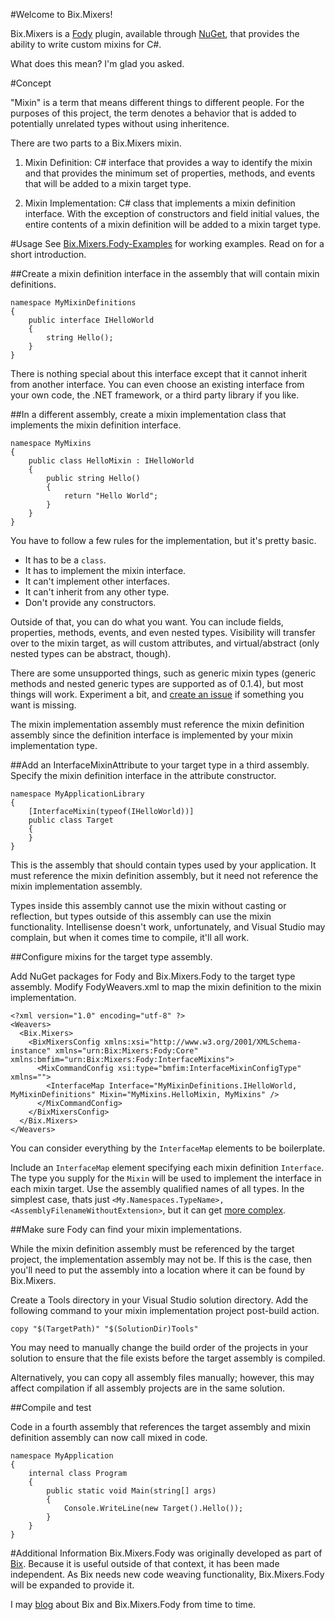 #Welcome to Bix.Mixers!

Bix.Mixers is a [Fody](http://github.com/Fody/Fody) plugin, available through
[NuGet](https://www.nuget.org/packages/Bix.Mixers.Fody/), that provides the
ability to write custom mixins for C#.

What does this mean? I'm glad you asked.

#Concept

"Mixin" is a term that means different things to different people. For the purposes of this project,
the term denotes a behavior that is added to potentially unrelated types without using inheritence.

There are two parts to a Bix.Mixers mixin.

1. Mixin Definition: C# interface that provides a way to identify the mixin and that provides the
minimum set of properties, methods, and events that will be added to a mixin target type.

2. Mixin Implementation: C# class that implements a mixin definition interface. With the exception
of constructors and field initial values, the entire contents of a mixin definition will be added
to a mixin target type.

#Usage
See [Bix.Mixers.Fody-Examples](http://github.com/rileywhite/Bix.Mixers.Fody-Examples)
for working examples. Read on for a short introduction.

##Create a mixin definition interface in the assembly that will contain mixin definitions.

    namespace MyMixinDefinitions
    {
        public interface IHelloWorld
        {
            string Hello();
        }
    }

There is nothing special about this interface except that it cannot inherit from another interface.
You can even choose an existing interface from your own code, the .NET framework, or a third party
library if you like.

##In a different assembly, create a mixin implementation class that implements the mixin definition interface.

    namespace MyMixins
    {
        public class HelloMixin : IHelloWorld
        {
            public string Hello()
            {
                return "Hello World";
            }
        }
    }

You have to follow a few rules for the implementation, but it's pretty basic.

 * It has to be a `class`.
 * It has to implement the mixin interface.
 * It can't implement other interfaces.
 * It can't inherit from any other type.
 * Don't provide any constructors.

Outside of that, you can do what you want. You can include fields, properties, methods,
events, and even nested types. Visibility will transfer over to the mixin target, as
will custom attributes, and virtual/abstract (only nested types can be abstract, though).

There are some unsupported things, such as generic mixin types (generic methods and nested
generic types are supported as of 0.1.4), but most things will work. Experiment a bit,
and [create an issue](https://github.com/rileywhite/Bix.Mixers.Fody/issues)
if something you want is missing.

The mixin implementation assembly must reference the mixin definition assembly since the definition
interface is implemented by your mixin implementation type.

##Add an InterfaceMixinAttribute to your target type in a third assembly. Specify the mixin definition interface in the attribute constructor.

    namespace MyApplicationLibrary
    {
        [InterfaceMixin(typeof(IHelloWorld))]
        public class Target
        {
        }
    }

This is the assembly that should contain types used by your application. It must reference
the mixin definition assembly, but it need not reference the mixin implementation assembly.

Types inside this assembly cannot use the mixin without casting or reflection, but types
outside of this assembly can use the mixin functionality. Intellisense doesn't work, unfortunately,
and Visual Studio may complain, but when it comes time to compile, it'll all work.

##Configure mixins for the target type assembly.

Add NuGet packages for Fody and Bix.Mixers.Fody to the target type assembly. Modify FodyWeavers.xml to map the mixin definition
to the mixin implementation.

    <?xml version="1.0" encoding="utf-8" ?>
    <Weavers>
      <Bix.Mixers>
        <BixMixersConfig xmlns:xsi="http://www.w3.org/2001/XMLSchema-instance" xmlns="urn:Bix:Mixers:Fody:Core" xmlns:bmfim="urn:Bix:Mixers:Fody:InterfaceMixins">
          <MixCommandConfig xsi:type="bmfim:InterfaceMixinConfigType" xmlns="">
            <InterfaceMap Interface="MyMixinDefinitions.IHelloWorld, MyMixinDefinitions" Mixin="MyMixins.HelloMixin, MyMixins" />
          </MixCommandConfig>
        </BixMixersConfig>
      </Bix.Mixers>
    </Weavers>

You can consider everything by the `InterfaceMap` elements to be boilerplate.

Include an `InterfaceMap` element specifying each mixin definition `Interface`. The type you supply for the `Mixin`
will be used to implement the interface in each mixin target. Use the assembly qualified names of all types. In
the simplest case, thats just `<My.Namespaces.TypeName>, <AssemblyFilenameWithoutExtension>`, but it can get
[more complex](http://msdn.microsoft.com/en-us/library/k8xx4k69.aspx).

##Make sure Fody can find your mixin implementations.

While the mixin definition assembly must be referenced by the target project, the implementation assembly may not be.
If this is the case, then you'll need to put the assembly into a location where it can be found by Bix.Mixers.

Create a Tools directory in your Visual Studio solution directory. Add the following command to your mixin
implementation project post-build action.

    copy "$(TargetPath)" "$(SolutionDir)Tools"

You may need to manually change the build order of the projects in your solution to ensure that the file exists
before the target assembly is compiled.

Alternatively, you can copy all assembly files manually; however, this may affect compilation if all assembly
projects are in the same solution.

##Compile and test

Code in a fourth assembly that references the target assembly and mixin definition assembly can now call mixed in code.

    namespace MyApplication
    {
        internal class Program
        {
            public static void Main(string[] args)
            {
                Console.WriteLine(new Target().Hello());
            }
        }
    }


#Additional Information
Bix.Mixers.Fody was originally developed as part of [Bix](https://github.com/rileywhite/Bix).
Because it is useful outside of that context, it has been made independent. As Bix needs new
code weaving functionality, Bix.Mixers.Fody will be expanded to provide it.

I may [blog](http://statisticsandlies.com/tags/bix) about Bix and Bix.Mixers.Fody from time to time.
